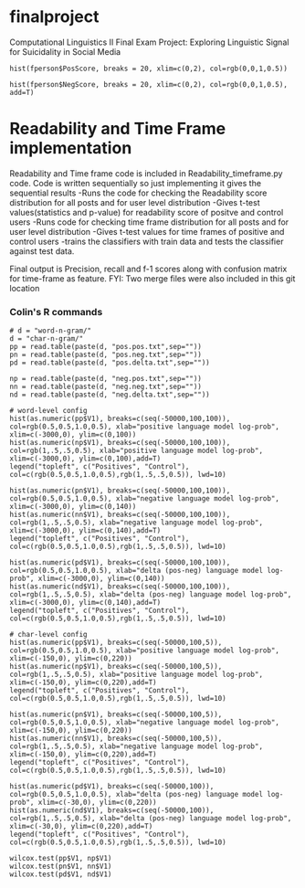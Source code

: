 # finalproject

Computational Linguistics II Final Exam Project: Exploring Linguistic Signal for Suicidality in Social Media

```
hist(fperson$PosScore, breaks = 20, xlim=c(0,2), col=rgb(0,0,1,0.5))

hist(fperson$NegScore, breaks = 20, xlim=c(0,2), col=rgb(0,0,1,0.5), add=T)
```
# Readability and Time Frame implementation
Readability and Time frame code is included in Readability_timeframe.py code.
Code is written sequentially so just implementing it gives the sequential results
  -Runs the code for checking the Readability score distribution for all posts and for user level distribution
  -Gives t-test values(statistics and p-value) for readability score of positve and control users
  -Runs code for checking time frame distribution for all posts and for user level distribution
  -Gives t-test values for time frames of positive and control users
  -trains the classifiers with train data and tests the classifier against test data.
  
 Final output is Precision, recall and f-1 scores along with confusion matrix for time-frame as feature. 
 FYI: Two merge files were also included in this git location


### Colin's R commands

```
# d = "word-n-gram/"
d = "char-n-gram/"
pp = read.table(paste(d, "pos.pos.txt",sep=""))
pn = read.table(paste(d, "pos.neg.txt",sep=""))
pd = read.table(paste(d, "pos.delta.txt",sep=""))

np = read.table(paste(d, "neg.pos.txt",sep=""))
nn = read.table(paste(d, "neg.neg.txt",sep=""))
nd = read.table(paste(d, "neg.delta.txt",sep=""))

# word-level config
hist(as.numeric(pp$V1), breaks=c(seq(-50000,100,100)), col=rgb(0.5,0.5,1.0,0.5), xlab="positive language model log-prob", xlim=c(-3000,0), ylim=c(0,100))
hist(as.numeric(np$V1), breaks=c(seq(-50000,100,100)), col=rgb(1,.5,.5,0.5), xlab="positive language model log-prob", xlim=c(-3000,0), ylim=c(0,100),add=T)
legend("topleft", c("Positives", "Control"), col=c(rgb(0.5,0.5,1.0,0.5),rgb(1,.5,.5,0.5)), lwd=10)

hist(as.numeric(pn$V1), breaks=c(seq(-50000,100,100)), col=rgb(0.5,0.5,1.0,0.5), xlab="negative language model log-prob", xlim=c(-3000,0), ylim=c(0,140))
hist(as.numeric(nn$V1), breaks=c(seq(-50000,100,100)), col=rgb(1,.5,.5,0.5), xlab="negative language model log-prob", xlim=c(-3000,0), ylim=c(0,140),add=T)
legend("topleft", c("Positives", "Control"), col=c(rgb(0.5,0.5,1.0,0.5),rgb(1,.5,.5,0.5)), lwd=10)

hist(as.numeric(pd$V1), breaks=c(seq(-50000,100,100)), col=rgb(0.5,0.5,1.0,0.5), xlab="delta (pos-neg) language model log-prob", xlim=c(-3000,0), ylim=c(0,140))
hist(as.numeric(nd$V1), breaks=c(seq(-50000,100,100)), col=rgb(1,.5,.5,0.5), xlab="delta (pos-neg) language model log-prob", xlim=c(-3000,0), ylim=c(0,140),add=T)
legend("topleft", c("Positives", "Control"), col=c(rgb(0.5,0.5,1.0,0.5),rgb(1,.5,.5,0.5)), lwd=10)

# char-level config
hist(as.numeric(pp$V1), breaks=c(seq(-50000,100,5)), col=rgb(0.5,0.5,1.0,0.5), xlab="positive language model log-prob", xlim=c(-150,0), ylim=c(0,220))
hist(as.numeric(np$V1), breaks=c(seq(-50000,100,5)), col=rgb(1,.5,.5,0.5), xlab="positive language model log-prob", xlim=c(-150,0), ylim=c(0,220),add=T)
legend("topleft", c("Positives", "Control"), col=c(rgb(0.5,0.5,1.0,0.5),rgb(1,.5,.5,0.5)), lwd=10)

hist(as.numeric(pn$V1), breaks=c(seq(-50000,100,5)), col=rgb(0.5,0.5,1.0,0.5), xlab="negative language model log-prob", xlim=c(-150,0), ylim=c(0,220))
hist(as.numeric(nn$V1), breaks=c(seq(-50000,100,5)), col=rgb(1,.5,.5,0.5), xlab="negative language model log-prob", xlim=c(-150,0), ylim=c(0,220),add=T)
legend("topleft", c("Positives", "Control"), col=c(rgb(0.5,0.5,1.0,0.5),rgb(1,.5,.5,0.5)), lwd=10)

hist(as.numeric(pd$V1), breaks=c(seq(-50000,100)), col=rgb(0.5,0.5,1.0,0.5), xlab="delta (pos-neg) language model log-prob", xlim=c(-30,0), ylim=c(0,220))
hist(as.numeric(nd$V1), breaks=c(seq(-50000,100)), col=rgb(1,.5,.5,0.5), xlab="delta (pos-neg) language model log-prob", xlim=c(-30,0), ylim=c(0,220),add=T)
legend("topleft", c("Positives", "Control"), col=c(rgb(0.5,0.5,1.0,0.5),rgb(1,.5,.5,0.5)), lwd=10)

wilcox.test(pp$V1, np$V1)
wilcox.test(pn$V1, nn$V1)
wilcox.test(pd$V1, nd$V1)
```
